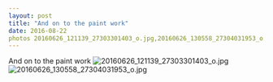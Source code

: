 ```yaml
---
layout: post
title: "And on to the paint work"
date: 2016-08-22
photos 20160626_121139_27303301403_o.jpg,20160626_130558_27304031953_o.jpg
---
```

And on to the paint work﻿
![20160626_121139_27303301403_o.jpg](/k100-project/Photos/2016-08-22/20160626_121139_27303301403_o.jpg)
![20160626_130558_27304031953_o.jpg](/k100-project/Photos/2016-08-22/20160626_130558_27304031953_o.jpg)
